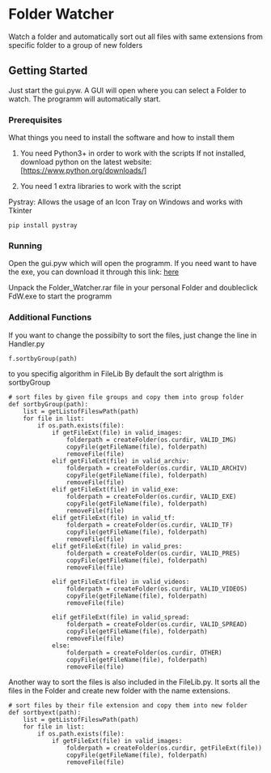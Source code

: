 # Folder Watcher

Watch a folder and automatically sort out all files with same extensions from specific folder to a group of new folders

## Getting Started

Just start the gui.pyw. 
A GUI will open where you can select a Folder to watch.
The programm will automatically start.

### Prerequisites

What things you need to install the software and how to install them

1. You need Python3+ in order to work with the scripts
If not installed, download python on the latest website:
[https://www.python.org/downloads/]


2. You need 1 extra libraries to work with the script

Pystray: Allows the usage of an Icon Tray on Windows and works with Tkinter

```
pip install pystray
```


### Running

Open the gui.pyw which will open the programm.
If you need want to have the exe, you can download it through this link: [here](https://drive.google.com/file/d/11m_ARY4-j1bStRjN3q6JbxhQ0AfZkOzd/view?usp=sharing)

Unpack the Folder_Watcher.rar file in your personal Folder and doubleclick FdW.exe to start the programm


### Additional Functions

If you want to change the possibilty to sort the files, just change the line in Handler.py

```
f.sortbyGroup(path)
```

to you specifig algorithm in FileLib
By default the sort alrigthm is sortbyGroup

```
# sort files by given file groups and copy them into group folder
def sortbyGroup(path):
    list = getListofFileswPath(path)
    for file in list:
        if os.path.exists(file):
            if getFileExt(file) in valid_images:
                folderpath = createFolder(os.curdir, VALID_IMG)
                copyFile(getFileName(file), folderpath)
                removeFile(file)
            elif getFileExt(file) in valid_archiv:
                folderpath = createFolder(os.curdir, VALID_ARCHIV)
                copyFile(getFileName(file), folderpath)
                removeFile(file)
            elif getFileExt(file) in valid_exe:
                folderpath = createFolder(os.curdir, VALID_EXE)
                copyFile(getFileName(file), folderpath)
                removeFile(file)
            elif getFileExt(file) in valid_tf:
                folderpath = createFolder(os.curdir, VALID_TF)
                copyFile(getFileName(file), folderpath)
                removeFile(file)
            elif getFileExt(file) in valid_pres:
                folderpath = createFolder(os.curdir, VALID_PRES)
                copyFile(getFileName(file), folderpath)
                removeFile(file)

            elif getFileExt(file) in valid_videos:
                folderpath = createFolder(os.curdir, VALID_VIDEOS)
                copyFile(getFileName(file), folderpath)
                removeFile(file)

            elif getFileExt(file) in valid_spread:
                folderpath = createFolder(os.curdir, VALID_SPREAD)
                copyFile(getFileName(file), folderpath)
                removeFile(file)
            else:
                folderpath = createFolder(os.curdir, OTHER)
                copyFile(getFileName(file), folderpath)
                removeFile(file)
```

Another way to sort the files is also included in the FileLib.py.
It sorts all the files in the Folder and create new folder with the name extensions.

```
# sort files by their file extension and copy them into new folder
def sortbyext(path):
    list = getListofFileswPath(path)
    for file in list:
        if os.path.exists(file):
            if getFileExt(file) in valid_images:
                folderpath = createFolder(os.curdir, getFileExt(file))
                copyFile(getFileName(file), folderpath)
                removeFile(file)

```
